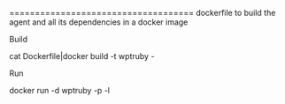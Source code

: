 ====================================
dockerfile to build the agent and all its dependencies in a docker image

Build 

cat Dockerfile|docker build -t wptruby -


Run

docker run -d wptruby -p <wepgagetestserver> -l <locationname>

